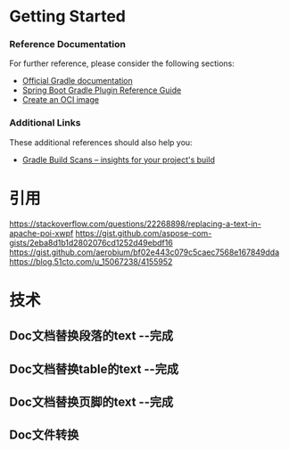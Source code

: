 # Getting Started

### Reference Documentation

For further reference, please consider the following sections:

* [Official Gradle documentation](https://docs.gradle.org)
* [Spring Boot Gradle Plugin Reference Guide](https://docs.spring.io/spring-boot/docs/2.7.3/gradle-plugin/reference/html/)
* [Create an OCI image](https://docs.spring.io/spring-boot/docs/2.7.3/gradle-plugin/reference/html/#build-image)

### Additional Links

These additional references should also help you:

* [Gradle Build Scans – insights for your project's build](https://scans.gradle.com#gradle)


# 引用
https://stackoverflow.com/questions/22268898/replacing-a-text-in-apache-poi-xwpf
https://gist.github.com/aspose-com-gists/2eba8d1b1d2802076cd1252d49ebdf16
https://gist.github.com/aerobium/bf02e443c079c5caec7568e167849dda
https://blog.51cto.com/u_15067238/4155952

# 技术
## Doc文档替换段落的text --完成
## Doc文档替换table的text --完成
## Doc文档替换页脚的text --完成
## Doc文件转换